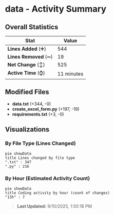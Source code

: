 # data - Activity Summary 

## Overall Statistics

| Stat                   | Value                                                             |
| ---------------------- | ----------------------------------------------------------------- |
| **Lines Added** (➕)   | 544                                          |
| **Lines Removed** (➖) | 19                                        |
| **Net Change** (↕)    | 525                |
| **Active Time** (⌚)   | 11 minutes |


## Modified Files
- **data.txt** (+344, -0)
- **create_excel_form.py** (+197, -19)
- **requirements.txt** (+3, -0)

## Visualizations

### By File Type (Lines Changed)

```mermaid
pie showData
title Lines changed by file type
".txt" : 347
".py" : 216
```

### By Hour (Estimated Activity Count)

```mermaid
pie showData
title Coding activity by hour (count of changes)
"13h" : 7
```


> **Last Updated:** 9/10/2025, 1:50:18 PM
